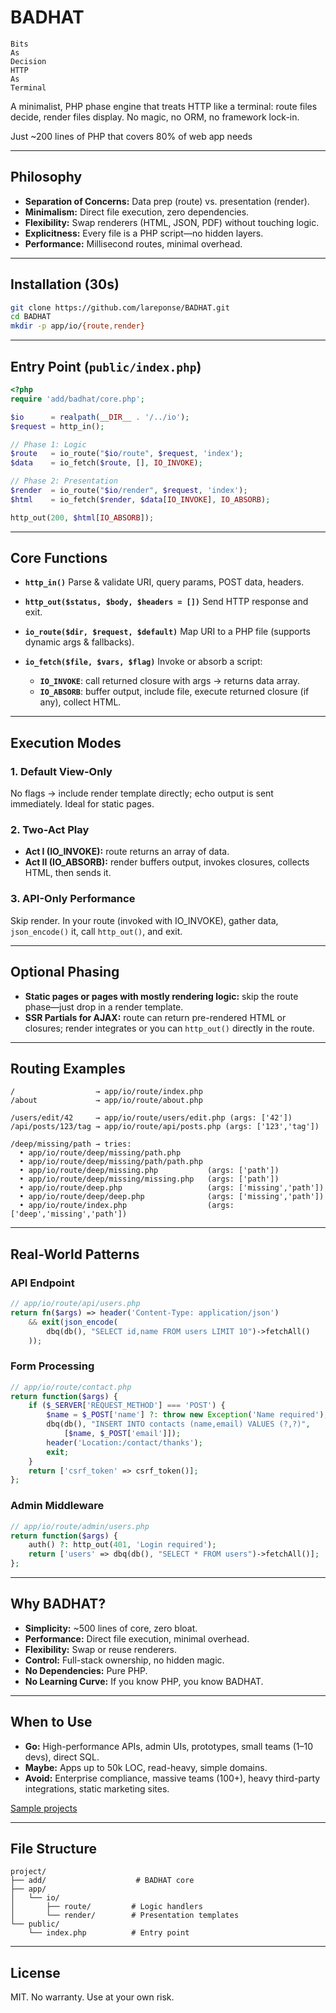# BADHAT

```
Bits 
As 
Decision
HTTP 
As 
Terminal
```

A minimalist, PHP phase engine that treats HTTP like a terminal: route files decide, render files display. No magic, no ORM, no framework lock-in. 

Just ~200 lines of PHP that covers 80% of web app needs

---

## Philosophy

* **Separation of Concerns:** Data prep (route) vs. presentation (render).
* **Minimalism:** Direct file execution, zero dependencies.
* **Flexibility:** Swap renderers (HTML, JSON, PDF) without touching logic.
* **Explicitness:** Every file is a PHP script—no hidden layers.
* **Performance:** Millisecond routes, minimal overhead.

---

## Installation (30s)

```bash
git clone https://github.com/lareponse/BADHAT.git
cd BADHAT
mkdir -p app/io/{route,render}
```

---

## Entry Point (`public/index.php`)

```php
<?php
require 'add/badhat/core.php';

$io      = realpath(__DIR__ . '/../io');
$request = http_in();

// Phase 1: Logic
$route   = io_route("$io/route", $request, 'index');
$data    = io_fetch($route, [], IO_INVOKE);

// Phase 2: Presentation
$render  = io_route("$io/render", $request, 'index');
$html    = io_fetch($render, $data[IO_INVOKE], IO_ABSORB);

http_out(200, $html[IO_ABSORB]);
```

---

## Core Functions

* **`http_in()`**
  Parse & validate URI, query params, POST data, headers.

* **`http_out($status, $body, $headers = [])`**
  Send HTTP response and exit.

* **`io_route($dir, $request, $default)`**
  Map URI to a PHP file (supports dynamic args & fallbacks).

* **`io_fetch($file, $vars, $flag)`**
  Invoke or absorb a script:

  * **`IO_INVOKE`**: call returned closure with args → returns data array.
  * **`IO_ABSORB`**: buffer output, include file, execute returned closure (if any), collect HTML.

---

## Execution Modes

### 1. Default View-Only

No flags → include render template directly; echo output is sent immediately. Ideal for static pages.

### 2. Two-Act Play

* **Act I (IO_INVOKE):** route returns an array of data.
* **Act II (IO_ABSORB):** render buffers output, invokes closures, collects HTML, then sends it.

### 3. API-Only Performance

Skip render. In your route (invoked with IO_INVOKE), gather data, `json_encode()` it, call `http_out()`, and exit.

---

## Optional Phasing

* **Static pages or pages with mostly rendering logic:** skip the route phase—just drop in a render template.
* **SSR Partials for AJAX:** route can return pre-rendered HTML or closures; render integrates or you can `http_out()` directly in the route.

---

## Routing Examples

```
/                  → app/io/route/index.php
/about             → app/io/route/about.php

/users/edit/42     → app/io/route/users/edit.php (args: ['42'])
/api/posts/123/tag → app/io/route/api/posts.php (args: ['123','tag'])

/deep/missing/path → tries:
  • app/io/route/deep/missing/path.php
  • app/io/route/deep/missing/path/path.php
  • app/io/route/deep/missing.php           (args: ['path'])
  • app/io/route/deep/missing/missing.php   (args: ['path'])
  • app/io/route/deep.php                   (args: ['missing','path'])
  • app/io/route/deep/deep.php              (args: ['missing','path'])
  • app/io/route/index.php                  (args: ['deep','missing','path'])
```

---

## Real-World Patterns

### API Endpoint

```php
// app/io/route/api/users.php
return fn($args) => header('Content-Type: application/json')
    && exit(json_encode(
        dbq(db(), "SELECT id,name FROM users LIMIT 10")->fetchAll()
    ));
```

### Form Processing

```php
// app/io/route/contact.php
return function($args) {
    if ($_SERVER['REQUEST_METHOD'] === 'POST') {
        $name = $_POST['name'] ?: throw new Exception('Name required');
        dbq(db(), "INSERT INTO contacts (name,email) VALUES (?,?)",
            [$name, $_POST['email']]);
        header('Location:/contact/thanks');
        exit;
    }
    return ['csrf_token' => csrf_token()];
};
```

### Admin Middleware

```php
// app/io/route/admin/users.php
return function($args) {
    auth() ?: http_out(401, 'Login required');
    return ['users' => dbq(db(), "SELECT * FROM users")->fetchAll()];
};
```

---

## Why BADHAT?

* **Simplicity:** \~500 lines of core, zero bloat.
* **Performance:** Direct file execution, minimal overhead.
* **Flexibility:** Swap or reuse renderers.
* **Control:** Full-stack ownership, no hidden magic.
* **No Dependencies:** Pure PHP.
* **No Learning Curve:** If you know PHP, you know BADHAT.

---

## When to Use

* **Go:** High-performance APIs, admin UIs, prototypes, small teams (1–10 devs), direct SQL.
* **Maybe:** Apps up to 50k LOC, read-heavy, simple domains.
* **Avoid:** Enterprise compliance, massive teams (100+), heavy third-party integrations, static marketing sites.

[Sample projects](readme-sample-projects.md)

---

## File Structure

```
project/
├── add/                    # BADHAT core
├── app/
│   └── io/
│       ├── route/         # Logic handlers
│       └── render/        # Presentation templates
└── public/
    └── index.php          # Entry point
```

---

## License

MIT. No warranty. Use at your own risk.
